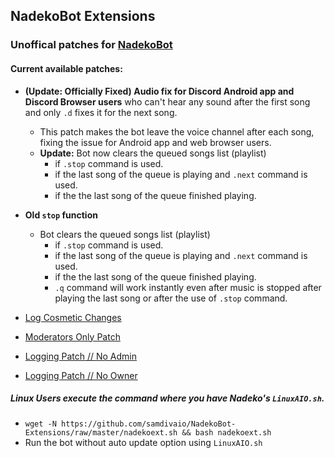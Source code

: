 ## NadekoBot Extensions

### Unoffical patches for [NadekoBot](https://github.com/Kwoth/NadekoBot)

#### Current available patches:

- **(Update: Officially Fixed) Audio fix for Discord Android app and Discord Browser users** who can't hear any sound after the first song and only `.d` fixes it for the next song.
	- This patch makes the bot leave the voice channel after each song, fixing the issue for Android app and web browser users.
	- **Update:** Bot now clears the queued songs list (playlist)
		- if `.stop` command is used.
		- if the last song of the queue is playing and `.next` command is used.
		- if the the last song of the queue finished playing.

- **Old `stop` function**
	- Bot clears the queued songs list (playlist)
		- if `.stop` command is used.
		- if the last song of the queue is playing and `.next` command is used.
		- if the the last song of the queue finished playing.
		- `.q` command will work instantly even after music is stopped after playing the last song or after the use of `.stop` command.
		
- [Log Cosmetic Changes](https://github.com/samdivaio/NadekoBot-Extensions/tree/master/logs)
- [Moderators Only Patch](https://github.com/samdivaio/NadekoBot-Extensions/tree/master/moderators)
- [Logging Patch // No Admin](https://github.com/samdivaio/NadekoBot-Extensions/tree/master/no_admin_log)
- [Logging Patch // No Owner](https://github.com/samdivaio/NadekoBot-Extensions/tree/master/no_owner_log)

##### Linux Users execute the command where you have Nadeko's `LinuxAIO.sh`.

- `wget -N https://github.com/samdivaio/NadekoBot-Extensions/raw/master/nadekoext.sh && bash nadekoext.sh`
- Run the bot without auto update option using `LinuxAIO.sh`
	
